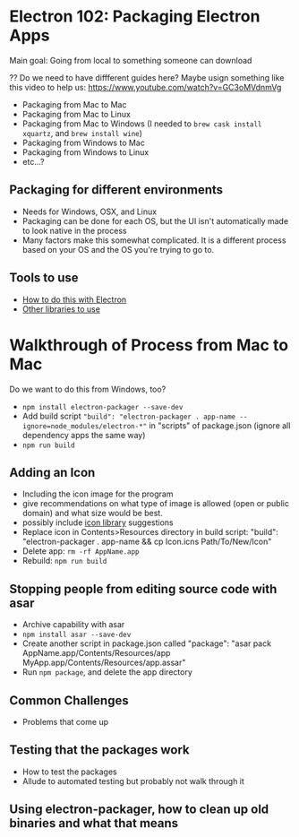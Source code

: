 # Electron 102: Packaging Electron Apps

Main goal: Going from local to something someone can download

?? Do we need to have diffferent guides here?
Maybe usign something like this video to help us: https://www.youtube.com/watch?v=GC3oMVdnmVg
- Packaging from Mac to Mac
- Packaging from Mac to Linux
- Packaging from Mac to Windows (I needed to `brew cask install xquartz`, and `brew install wine`)
- Packaging from Windows to Mac
- Packaging from Windows to Linux
- etc...?

## Packaging for different environments
- Needs for Windows, OSX, and Linux
- Packaging can be done for each OS, but the UI isn't automatically made to look native in the process
- Many factors make this somewhat complicated. It is a different process based on your OS and the OS you're trying to go to.

## Tools to use
- [How to do this with Electron](https://github.com/electron/electron/blob/master/docs/tutorial/application-packaging.md)
- [Other libraries to use](https://github.com/electron-userland/electron-packager)


# Walkthrough of Process from Mac to Mac
Do we want to do this from Windows, too?
- `npm install electron-packager --save-dev`
- Add build script `"build": "electron-packager . app-name --ignore=node_modules/electron-*"` in "scripts" of package.json (ignore all dependency apps the same way)
- `npm run build`


## Adding an Icon
- Including the icon image for the program
- give recommendations on what type of image is allowed (open or public domain) and what size would be best.
- possibly include [icon library](https://useiconic.com/open) suggestions
- Replace icon in Contents>Resources directory in build script: "build": "electron-packager . app-name && cp Icon.icns Path/To/New/Icon"
- Delete app: `rm -rf AppName.app`
- Rebuild: `npm run build`

## Stopping people from editing source code with asar
- Archive capability with asar
- `npm install asar --save-dev`
- Create another script in package.json called "package": "asar pack AppName.app/Contents/Resources/app MyApp.app/Contents/Resources/app.assar"
- Run `npm package`, and delete the app directory

## Common Challenges
- Problems that come up

## Testing that the packages work
- How to test the packages
- Allude to automated testing but probably not walk through it

## Using electron-packager, how to clean up old binaries and what that means
